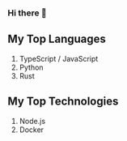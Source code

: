 ### Hi there 👋

## My Top Languages
1. TypeScript / JavaScript
2. Python
3. Rust

## My Top Technologies
1. Node.js
2. Docker
